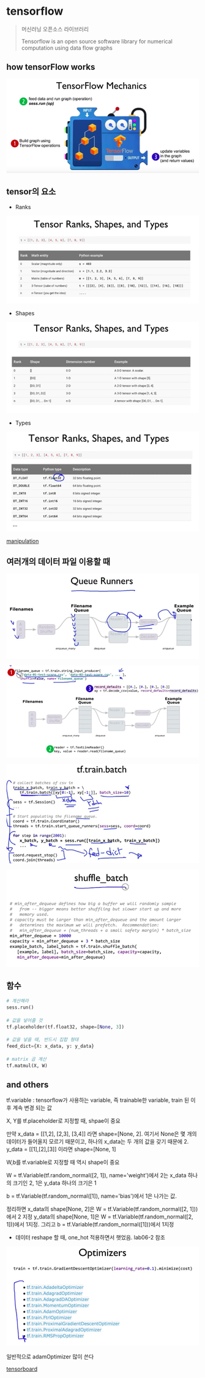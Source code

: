# tensorflow

> 머신러닝 오픈소스 라이브러리
>
> Tensorflow is an open source software library for numerical computation using data flow graphs





## how tensorFlow works



![im01](./01.jpg)







## tensor의 요소



* Ranks



![im02](./02.jpg)





* Shapes

![im03](./03.jpg)





* Types

![im04](./04.jpg)





[manipulation](./manipulation)





## 여러개의 데이터 파일 이용할 때



![im05](./05.jpg)

![im06](./06.jpg)



![im07](./07.jpg)





![ddd](./ddd.jpg)



## 함수

 ```python
# 계산해라
sess.run()

# 값을 넣어줄 것
tf.placeholder(tf.float32, shape=[None, 3])

# 값을 넣을 때, 반드시 집합 형태
feed_dict={X: x_data, y: y_data}

# matrix 곱 계산
tf.matmul(X, W)


 ```





## and others

tf.variable : tensorflow가 사용하는 variable, 즉 trainable한 variable, train 된 이후 계속 변경 되는 값

X, Y를 tf.placeholder로 지정할 때, shpae이 중요

만약 x_data = [[1,2], [2,3], [3,4]] 라면 shape=[None, 2]. 여기서 None은 몇 개의 데이터가 들어올지 모르기 때문이고, 하나의 x_data는 두 개의 값을 갖기 때문에 2. y_data = [[1],[2],[3]] 이라면 shape=[None, 1]



W,b를 tf.variable로 지정할 때 역시 shape이 중요

W = tf.Variable(tf.random_normal([2, 1]), name='weight')에서 2는 x_data 하나의 크기인 2, 1은 y_data 하나의 크기은 1

b = tf.Variable(tf.random_normal([1]), name='bias')에서 1은 나가는 값.



정리하면 x_data의 shape[None, 2]은 W = tf.Variable(tf.random_normal([2, 1]))에서 2 지정 y_data의 shape[None, 1]은 W = tf.Variable(tf.random_normal([2, 1]))에서 1지정. 그리고 b = tf.Variable(tf.random_normal([1]))에서 1지정



- 데이터 reshape 할 때, one_hot 적용하면서 햇었음. lab06-2 참조









![08](./08.jpg)



일반적으로 adamOptimizer 많이 쓴다



[tensorboard](./tensorboard)